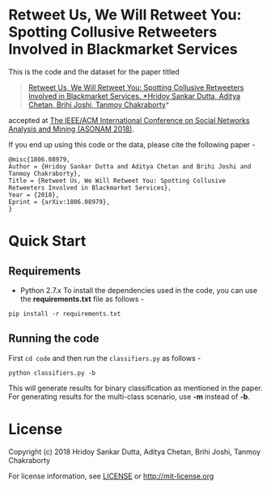 # Retweet Us, We Will Retweet You: Spotting Collusive Retweeters Involved in Blackmarket Services

This is the code and the dataset for the paper titled 

>[Retweet Us, We Will Retweet You: Spotting Collusive Retweeters Involved in Blackmarket Services. *Hridoy Sankar Dutta, Aditya Chetan, Brihi Joshi, Tanmoy Chakraborty](https://arxiv.org/abs/1806.08979)*

accepted at [The IEEE/ACM International Conference on Social Networks Analysis and Mining (ASONAM 2018)](http://asonam.cpsc.ucalgary.ca/2018/).

If you end up using this code or the data, please cite the following paper - 
```
@misc{1806.08979,
Author = {Hridoy Sankar Dutta and Aditya Chetan and Brihi Joshi and Tanmoy Chakraborty},
Title = {Retweet Us, We Will Retweet You: Spotting Collusive Retweeters Involved in Blackmarket Services},
Year = {2018},
Eprint = {arXiv:1806.08979},
}
```

# Quick Start

## Requirements

- Python 2.7.x
To install the dependencies used in the code, you can use the __requirements.txt__ file as follows -

```
pip install -r requirements.txt
```

## Running the code

First ```cd code``` and then run the ```classifiers.py``` as follows - 

```
python classifiers.py -b
```
This will generate results for binary classification as mentioned in the paper.
For generating results for the multi-class scenario, use __-m__ instead of __-b__.

# License 

Copyright (c) 2018 Hridoy Sankar Dutta, Aditya Chetan, Brihi Joshi, Tanmoy Chakraborty

For license information, see [LICENSE](LICENSE) or http://mit-license.org
